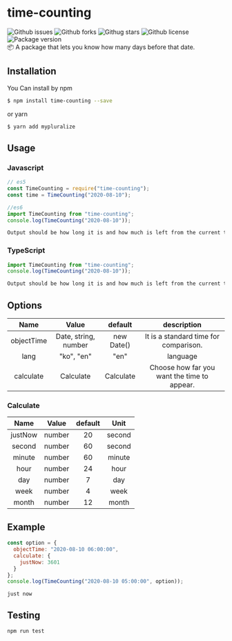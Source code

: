 # time-counting

![Github issues](https://img.shields.io/github/issues/Sh031224/time-counting)
![Github forks](https://img.shields.io/github/forks/Sh031224/time-counting)
![Githug stars](https://img.shields.io/github/stars/Sh031224/time-counting)
![Github license](https://img.shields.io/github/license/Sh031224/time-counting)
![Package version](https://img.shields.io/github/package-json/v/Sh031224/time-counting)
<br/>
📦 A package that lets you know how many days before that date.

## Installation

You Can install by npm

```sh
$ npm install time-counting --save
```

or yarn

```sh
$ yarn add mypluralize
```

## Usage

### Javascript

```javascript
// es5
const TimeCounting = require("time-counting");
const time = TimeCounting("2020-08-10");

//es6
import TimeCounting from "time-counting";
console.log(TimeCounting("2020-08-10"));
```

```sh
Output should be how long it is and how much is left from the current time.
```

### TypeScript

```typescript
import TimeCounting from "time-counting";
console.log(TimeCounting("2020-08-10"));
```

```sh
Output should be how long it is and how much is left from the current time.
```

## Options

|    Name    |        Value         |  default   |                 description                 |
| :--------: | :------------------: | :--------: | :-----------------------------------------: |
| objectTime | Date, string, number | new Date() |    It is a standard time for comparison.    |
|    lang    |      "ko", "en"      |    "en"    |                  language                   |
| calculate  |      Calculate       | Calculate  | Choose how far you want the time to appear. |

### Calculate

|  Name   | Value  | default |  Unit  |
| :-----: | :----: | :-----: | :----: |
| justNow | number |   20    | second |
| second  | number |   60    | second |
| minute  | number |   60    | minute |
|  hour   | number |   24    |  hour  |
|   day   | number |    7    |  day   |
|  week   | number |    4    |  week  |
|  month  | number |   12    | month  |

## Example

```javascript
const option = {
  objectTime: "2020-08-10 06:00:00",
  calculate: {
    justNow: 3601
  }
};
console.log(TimeCounting("2020-08-10 05:00:00", option));
```

```console
just now
```

## Testing

```sh
npm run test
```
